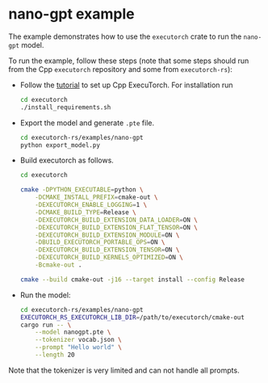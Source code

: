 # nano-gpt example

The example demonstrates how to use the `executorch` crate to run the `nano-gpt` model.

To run the example, follow these steps (note that some steps should run from the Cpp `executorch` repository and some from `executorch-rs`):

- Follow the [tutorial](https://pytorch.org/executorch/main/getting-started-setup) to set up Cpp ExecuTorch. For installation run
    ```bash
    cd executorch
    ./install_requirements.sh
    ```

- Export the model and generate `.pte` file.
    ```bash
    cd executorch-rs/examples/nano-gpt
    python export_model.py
    ```


- Build executorch as follows.
    ```bash
    cd executorch

    cmake -DPYTHON_EXECUTABLE=python \
        -DCMAKE_INSTALL_PREFIX=cmake-out \
        -DEXECUTORCH_ENABLE_LOGGING=1 \
        -DCMAKE_BUILD_TYPE=Release \
        -DEXECUTORCH_BUILD_EXTENSION_DATA_LOADER=ON \
        -DEXECUTORCH_BUILD_EXTENSION_FLAT_TENSOR=ON \
        -DEXECUTORCH_BUILD_EXTENSION_MODULE=ON \
        -DBUILD_EXECUTORCH_PORTABLE_OPS=ON \
        -DEXECUTORCH_BUILD_EXTENSION_TENSOR=ON \
        -DEXECUTORCH_BUILD_KERNELS_OPTIMIZED=ON \
        -Bcmake-out .

    cmake --build cmake-out -j16 --target install --config Release
    ```

- Run the model:
    ```bash
    cd executorch-rs/examples/nano-gpt
    EXECUTORCH_RS_EXECUTORCH_LIB_DIR=/path/to/executorch/cmake-out
    cargo run -- \
        --model nanogpt.pte \
        --tokenizer vocab.json \
        --prompt "Hello world" \
        --length 20
    ```
Note that the tokenizer is very limited and can not handle all prompts.